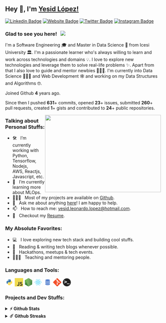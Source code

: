 ## Hey 👋, I'm [Yesid López!](https://github.com/yesid-lopez)

[![Linkedin Badge](https://img.shields.io/badge/-LinkedIn-0e76a8?style=flat-square&logo=Linkedin&logoColor=white)](https://www.linkedin.com/in/yesid-lopez-sierra/)
[![Website Badge](https://img.shields.io/badge/Website-3b5998?style=flat-square&logo=google-chrome&logoColor=white)](https://portfolio-yesid-lopez.vercel.app/)
[![Twitter Badge](https://img.shields.io/badge/-Twitter-00acee?style=flat-square&logo=Twitter&logoColor=white)](https://twitter.com/yesidlopezs)
[![Instagram Badge](https://img.shields.io/badge/-Instagram-e4405f?style=flat-square&logo=Instagram&logoColor=white)](https://www.instagram.com/yesid.lopez/)

### Glad to see you here! &nbsp; ![](https://visitor-badge.glitch.me/badge?page_id=yesid-lopez.yesid-lopez&style=flat-square&color=0088cc)

I'm a Software Engineering 🎓 and Master in Data Science 🧠 from Icesi University 🏛. I'm a passionate learner who's always willing to learn and work across technologies and domains 💡. I love to explore new technologies and leverage them to solve real-life problems ✨. Apart from that I also love to guide and mentor newbies 👨🏻‍💻. I'm currently into Data Science 🧑🏻‍🔬 and Web Development 🕸️ and working on my Data Structures and Algorithms 🤓.

Joined Github **4** years ago.

Since then I pushed **631**+ commits, opened **23**+ issues, submitted **260**+ pull requests, created **1**+ gists and contributed to **24**+ public repositories.

<img align="right" height="250" width="375" alt="" src="https://raw.githubusercontent.com/yesid-lopez/iampavangandhi/master/gifs/coder.gif" />

### Talking about Personal Stuffs:

- 🛠 &nbsp; I’m currently working with Python, Tensorflow, Nodejs, <br /> AWS, Reactjs, Javascript, etc.
- 🚀 &nbsp; I’m currently learning more about MLOps.
- 👨🏻‍💻 &nbsp; Most of my projects are available on [Github](https://github.com/yesid-lopez).
- 💬 &nbsp; Ask me about anything [here](https://github.com/yesid-lopez/yesid-lopez/issues/2)! I am happy to help.
- 📫 &nbsp; How to reach me: yesid.leonardo.lopez@hotmail.com.
- 📝 &nbsp; Checkout my [Resume](https://github.com/yesid-lopez/yesid-lopez/blob/master/resume.pdf).

### My Absolute Favorites:

- 💻 &nbsp; I love exploring new tech stack and building cool stuffs.
- 📰 &nbsp; Reading & writing tech blogs whenever possible.
- 🍕 &nbsp; Hackathons, meetups & tech events.
- 👨🏻‍🏫 &nbsp; Teaching and mentoring people.

### Languages and Tools:

<code><img height="27" src="https://raw.githubusercontent.com/github/explore/80688e429a7d4ef2fca1e82350fe8e3517d3494d/topics/python/python.png" alt="python"></code>
<code><img height="27" src="https://raw.githubusercontent.com/github/explore/80688e429a7d4ef2fca1e82350fe8e3517d3494d/topics/javascript/javascript.png" alt="javascript"></code>
<code><img height="27" src="https://raw.githubusercontent.com/github/explore/80688e429a7d4ef2fca1e82350fe8e3517d3494d/topics/nodejs/nodejs.png" alt="nodejs"></code>
<code><img height="27" src="https://raw.githubusercontent.com/github/explore/80688e429a7d4ef2fca1e82350fe8e3517d3494d/topics/react/react.png" alt="react"></code>
<code><img height="27" src="https://raw.githubusercontent.com/github/explore/80688e429a7d4ef2fca1e82350fe8e3517d3494d/topics/sql/sql.png" alt="sql"></code>
<code><img height="27" src="https://raw.githubusercontent.com/devicons/devicon/master/icons/git/git-original.svg" alt="git"></code>
<code><img height="27" src="https://raw.githubusercontent.com/github/explore/80688e429a7d4ef2fca1e82350fe8e3517d3494d/topics/terminal/terminal.png" alt="terminal"></code>


### Projects and Dev Stuffs:

<details>	
  <summary><b>⚡ Github Stats</b></summary>

  <br />
  <img height="180em" src="https://github-readme-stats.vercel.app/api?username=yesid-lopez&show_icons=true&hide_border=true&&count_private=true&include_all_commits=true" />
  <img height="180em" src="https://github-readme-stats.vercel.app/api/top-langs/?username=yesid-lopez&exclude_repo=KNN-Image-Classification&show_icons=true&hide_border=true&layout=compact&langs_count=8"/>
</details>

<details>	
  <summary><b>☄️ Github Streaks</b></summary>

  <br />
  <img height="180em" src="https://github-readme-streak-stats.herokuapp.com/?user=yesid-lopez&hide_border=true" />
</details>
 
#

